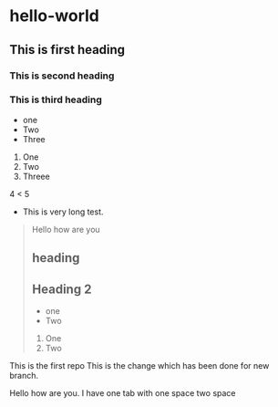 # hello-world
## This is first heading 
### This is second heading
### This is third heading

* one
* Two
* Three

1. One
2. Two
3. Threee

4 < 5

* This is very long test.

>Hello
>how are you
> ## heading
> ## Heading 2
> * one
> * Two
> 1. One
> 2. Two

This is the first repo
This is the change which has been done for new branch. 

  Hello how are you. I have one tab
    with one space
      two space
      
      
